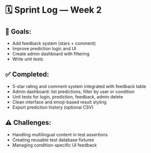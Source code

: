 # 🗓 Sprint Log — Week 2

## 🥅 Goals:
- Add feedback system (stars + comment)
- Improve prediction logic and UI
- Create admin dashboard with filtering
- Write unit tests

## ✅ Completed:
- 5-star rating and comment system integrated with feedback table
- Admin dashboard: list predictions, filter by user or condition
- Unit tests for login, prediction, feedback, admin delete
- Clean interface and emoji-based result styling
- Export prediction history (optional CSV)

## ⚠️ Challenges:
- Handling multilingual content in test assertions
- Creating reusable test database fixtures
- Managing condition-specific UI feedback

